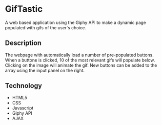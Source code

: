 # GifTastic

A web based application using the Giphy API to make a dynamic page populated with gifs of the user's choice. 

## Description

The webpage with automatically load a number of pre-populated buttons. When a buttone is clicked, 10 of the most relevant gifs will populate below. Clicking on the image will animate the gif. New buttons can be added to the array using the input panel on the right. 

## Technology
* HTML5
* CSS
* Javascript
* Giphy API
* AJAX